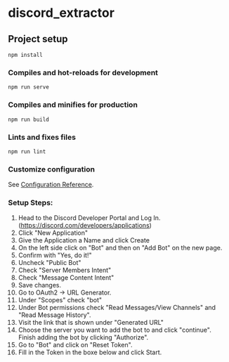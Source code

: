 # discord_extractor

## Project setup
```
npm install
```

### Compiles and hot-reloads for development
```
npm run serve
```

### Compiles and minifies for production
```
npm run build
```

### Lints and fixes files
```
npm run lint
```

### Customize configuration
See [Configuration Reference](https://cli.vuejs.org/config/).

### Setup Steps:
1. Head to the Discord Developer Portal and Log In. (https://discord.com/developers/applications)
2. Click "New Application"
3. Give the Application a Name and click Create
4. On the left side click on "Bot" and then on "Add Bot" on the new page.
5. Confirm with "Yes, do it!"
6. Uncheck "Public Bot"
7. Check "Server Members Intent"
8. Check "Message Content Intent"
9. Save changes.
10. Go to OAuth2 -> URL Generator.
11. Under "Scopes" check "bot"
12. Under Bot permissions check "Read Messages/View Channels" and "Read Message History".
13. Visit the link that is shown under "Generated URL"
14. Choose the server you want to add the bot to and click "continue". Finish adding the bot by clicking "Authorize".
15. Go to "Bot" and click on "Reset Token".
16. Fill in the Token in the boxe below and click Start.
